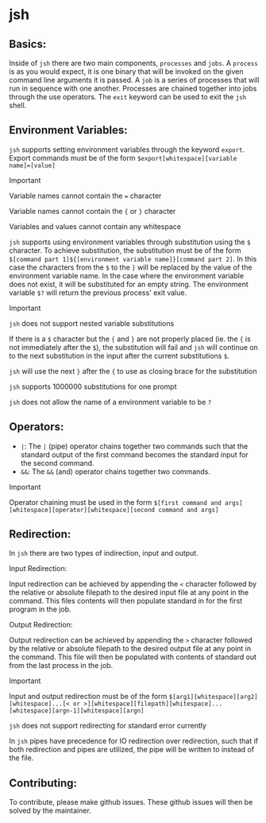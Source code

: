 # jsh

## Basics:

Inside of `jsh` there are two main components, `processes` and `jobs`. 
A `process` is as you would expect, it is one binary that will be invoked on the given command line arguments it is passed.
A `job` is a series of processes that will run in sequence with one another.
Processes are chained together into jobs through the use operators.
The `exit` keyword can be used to exit the `jsh` shell.

## Environment Variables:

`jsh` supports setting environment variables through the keyword `export`.
Export commands must be of the form `$export[whitespace][variable name]=[value]`

> [!IMPORTANT]  
> Variable names cannot contain the `=` character
> 
> Variable names cannot contain the `{` or `}` character
>
> Variables and values cannot contain any whitespace

`jsh` supports using environment variables through substitution using the `$` character.
To achieve substitution, the substitution must be of the form `$[command part 1]${[environment variable name]}[command part 2]`.
In this case the characters from the `$` to the `}` will be replaced by the value of the environment variable name.
In the case where the environment variable does not exist, it will be substituted for an empty string.
The environment variable `$?` will return the previous process' exit value.

> [!IMPORTANT]  
> `jsh` does not support nested variable substitutions
> 
> If there is a `$` character but the `{` and `}` are not properly placed (ie. the `{` is not immediately after the `$`), the substitution will fail and `jsh` will continue on to the next substitution in the input after the current substitutions `$`.
> 
> `jsh` will use the next `}` after the `{` to use as closing brace for the substitution
>
> `jsh` supports 1000000 substitutions for one prompt
> 
> `jsh` does not allow the name of a environment variable to be `?`

## Operators:

- `|`: The `|` (pipe) operator chains together two commands such that the standard output of the first command becomes the standard input for the second command.
- `&&`: The `&&` (and) operator chains together two commands.

> [!IMPORTANT]  
> Operator chaining must be used in the form `$[first command and args][whitespace][operator][whitespace][second command and args]`

## Redirection:

In `jsh` there are two types of indirection, input and output.

Input Redirection:

Input redirection can be achieved by appending the `<` character followed by the relative or absolute filepath to the desired input file at any point in the command.
This files contents will then populate standard in for the first program in the job.

Output Redirection:

Output redirection can be achieved by appending the `>` character followed by the relative or absolute filepath to the desired output file at any point in the command.
This file will then be populated with contents of standard out from the last process in the job.

> [!IMPORTANT]  
> Input and output redirection must be of the form `$[arg1][whitespace][arg2][whitespace]...[< or >][whitespace][filepath][whitespace]...[whitespace][argn-1][whitespace][argn]`
>
> `jsh` does not support redirecting for standard error currently
>
> In `jsh` pipes have precedence for IO redirection over redirection, such that if both redirection and pipes are utilized, the pipe will be written to instead of the file.

## Contributing:

To contribute, please make github issues. These github issues will then be solved by the maintainer.
